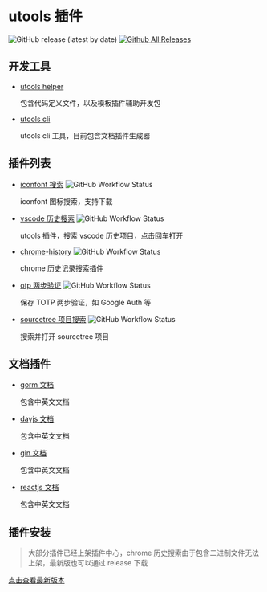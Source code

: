 # utools 插件

![GitHub release (latest by date)](https://img.shields.io/github/v/release/mohuishou/utools)
[![Github All Releases](https://img.shields.io/github/downloads/mohuishou/utools/total.svg)](https://github.com/mohuishou/utools/releases/latest)

## 开发工具

- [utools helper](./helper)

  包含代码定义文件，以及模板插件辅助开发包

- [utools cli](./cli)

  utools cli 工具，目前包含文档插件生成器

## 插件列表

- [iconfont 搜索](./plugins/iconfont)
  ![GitHub Workflow Status](https://img.shields.io/github/workflow/status/mohuishou/utools/build%20iconfont?label=iconfont)

  iconfont 图标搜索，支持下载

- [vscode 历史搜索](./plugins/vscode)
  ![GitHub Workflow Status](https://img.shields.io/github/workflow/status/mohuishou/utools/build%20vscode?label=vscode)

  utools 插件，搜索 vscode 历史项目，点击回车打开

- [chrome-history](./plugins/chrome-history)
  ![GitHub Workflow Status](https://img.shields.io/github/workflow/status/mohuishou/utools/build%20chrome-history?label=ch)

  chrome 历史记录搜索插件

- [otp 两步验证](./plugins/otp)
  ![GitHub Workflow Status](https://img.shields.io/github/workflow/status/mohuishou/utools/build%20otp?label=otp)

  保存 TOTP 两步验证，如 Google Auth 等

- [sourcetree 项目搜索](./plugins/sourcetree)
  ![GitHub Workflow Status](https://img.shields.io/github/workflow/status/mohuishou/utools/build%20sourcetree?label=sourcetree)

  搜索并打开 sourcetree 项目

## 文档插件

- [gorm 文档](./docs/gorm)

  包含中英文文档

- [dayjs 文档](./docs/dayjs)

  包含中英文文档

- [gin 文档](./docs/gin)

  包含中英文文档

- [reactjs 文档](./docs/reactjs)

  包含中英文文档

## 插件安装

> 大部分插件已经上架插件中心，chrome 历史搜索由于包含二进制文件无法上架，最新版也可以通过 release 下载

[点击查看最新版本](https://github.com/mohuishou/utools/releases/latest)
